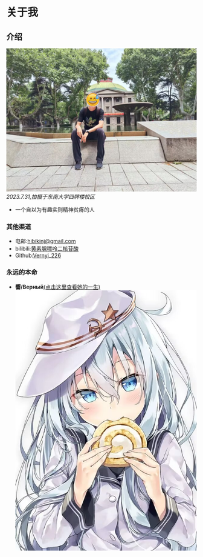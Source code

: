 # 关于我
## 介绍

![](image/school.jpg)
*2023.7.31,拍摄于东南大学四牌楼校区*

- 一个自以为有趣实则精神贫瘠的人
### 其他渠道
- 电邮:hibikinj@gmail.com
- bilibili:[黄素腺嘌呤二核苷酸](https://space.bilibili.com/196108143)
- Github:[Vernyi_226](https://github.com/URnaive)
### 永远的本命
- **響/Верный**[(点击这里查看她的一生)](https://bbs.nga.cn/read.php?tid=15838656)
![](image/hibiki.jpg)